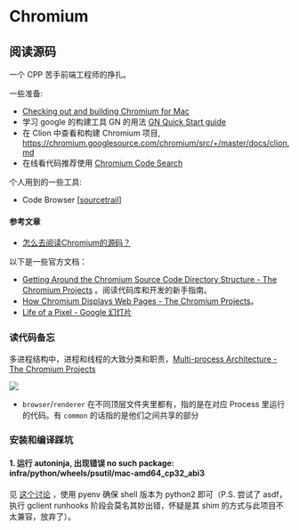 Chromium
===

## 阅读源码

一个 CPP 苦手前端工程师的挣扎。

一些准备:

- [Checking out and building Chromium for Mac](https://chromium.googlesource.com/chromium/src/+/master/docs/mac_build_instructions.md)
- 学习 google 的构建工具 GN 的用法 [GN Quick Start guide](https://gn.googlesource.com/gn/+/HEAD/docs/quick_start.md)
- 在 Clion 中查看和构建 Chromium 项目, https://chromium.googlesource.com/chromium/src/+/master/docs/clion.md
- 在线看代码推荐使用 [Chromium Code Search](https://source.chromium.org/chromium/chromium/src/+/master:)

个人用到的一些工具:

- Code Browser [[sourcetrail]]

#### 参考文章

- [怎么去阅读Chromium的源码？](https://www.zhihu.com/question/306408034)

以下是一些官方文档：

- [Getting Around the Chromium Source Code Directory Structure - The Chromium Projects](https://sites.google.com/a/chromium.org/dev/developers/how-tos/getting-around-the-chrome-source-code) 。阅读代码库和开发的新手指南。
- [How Chromium Displays Web Pages - The Chromium Projects](https://sites.google.com/a/chromium.org/dev/developers/design-documents/displaying-a-web-page-in-chrome)。
- [Life of a Pixel - Google 幻灯片](https://docs.google.com/presentation/d/1boPxbgNrTU0ddsc144rcXayGA_WF53k96imRH8Mp34Y/edit)

### 读代码备忘

多进程结构中，进程和线程的大致分类和职责，[Multi-process Architecture - The Chromium Projects](https://sites.google.com/a/chromium.org/dev/developers/design-documents/multi-process-architecture)

![](https://sites.google.com/a/chromium.org/dev/_/rsrc/1220197832277/developers/design-documents/multi-process-architecture/arch.png)

- `browser`/`renderer` 在不同顶层文件夹里都有，指的是在对应 Process 里运行的代码。有 `common` 的话指的是他们之间共享的部分


[//begin]: # "Autogenerated link references for markdown compatibility"
[sourcetrail]: ../products/sourcetrail "Sourcetrail"
[//end]: # "Autogenerated link references"

### 安装和编译踩坑

#### 1. 运行 autoninja, 出现错误 no such package: infra/python/wheels/psutil/mac-amd64_cp32_abi3

见 [这个讨论](https://groups.google.com/a/chromium.org/g/chromium-discuss/c/ygXltbD3gLQ?pli=1) ，使用 pyenv 确保 shell 版本为 python2 即可（P.S. 尝试了 asdf，执行 gclient runhooks 阶段会莫名其妙出错，怀疑是其 shim 的方式与此项目不太兼容，放弃了）。


[//begin]: # "Autogenerated link references for markdown compatibility"
[sourcetrail]: ../products/sourcetrail "Sourcetrail"
[//end]: # "Autogenerated link references"